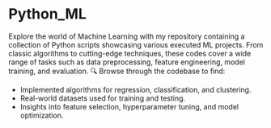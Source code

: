 # Python_ML
Explore the world of Machine Learning with my repository containing a collection of Python scripts showcasing various executed ML projects. From classic algorithms to cutting-edge techniques, these codes cover a wide range of tasks such as data preprocessing, feature engineering, model training, and evaluation.
🔍 Browse through the codebase to find:
- Implemented algorithms for regression, classification, and clustering.
- Real-world datasets used for training and testing.
- Insights into feature selection, hyperparameter tuning, and model optimization.



